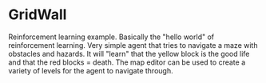# GridWall
Reinforcement learning example. Basically the "hello world" of reinforcement learning. Very simple agent that tries to navigate a maze with obstacles and hazards. It will "learn" that the yellow block is the good life and that the red blocks = death. The map editor can be used to create a variety of levels for the agent to navigate through.
